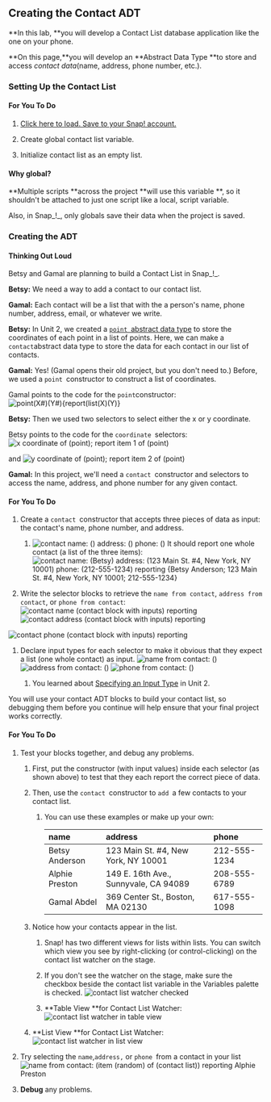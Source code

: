 ## Creating the Contact ADT

**In this lab, **you will develop a Contact List database application like the one on your phone.

**On this page,**you will develop an **Abstract Data Type **to store and access _contact data_\(name, address, phone number, etc.\).

### Setting Up the Contact List

#### For You To Do

1. [Click here to load. Save to your Snap! account.](http://snap.berkeley.edu/snapsource/snap.html#open:http://bjc.edc.org/bjc-r/prog/3-lists/U3L1-ContactList.xml)
2. Create global contact list variable.

3. Initialize contact list as an empty list.

#### **Why global?**

**Multiple scripts **across the project **will use this variable **, so it shouldn't be attached to just one script like a local, script variable.

Also, in Snap_!_, only globals save their data when the project is saved.

### Creating the ADT

#### Thinking Out Loud

Betsy and Gamal are planning to build a Contact List in Snap_!_.

**Betsy:** We need a way to add a contact to our contact list.

**Gamal:** Each contact will be a list that with the a person's name, phone number, address, email, or whatever we write.

**Betsy:** In Unit 2, we created a [`point `abstract data type](http://bjc.edc.org/bjc-r/cur/programming/2-complexity/2-data-structures-art/2-data-types.html?topic=nyc_bjc%2F2-conditionals-abstraction.topic&course=bjc4nyc.html&novideo&noassignment) to store the coordinates of each point in a list of points. Here, we can make a `contact`abstract data type to store the data for each contact in our list of contacts.

**Gamal:** Yes! \(Gamal opens their old project, but you don't need to.\) Before, we used a `point `constructor to construct a list of coordinates.

Gamal points to the code for the `point`constructor: ![](http://bjc.edc.org/bjc-r/img/3-lists/point.png "point\(X\#\)\(Y\#\){report\(list\(X\)\(Y\)}")

**Betsy:** Then we used two selectors to select either the x or y coordinate.

Betsy points to the code for the `coordinate `selectors: ![](http://bjc.edc.org/bjc-r/img/2-complexity/xcor.png "x coordinate of \(point\); report item 1 of \(point\)")

and ![](http://bjc.edc.org/bjc-r/img/2-complexity/ycor.png "y coordinate of \(point\); report item 2 of \(point\)")

**Gamal:** In this project, we'll need a `contact `constructor and selectors to access the name, address, and phone number for any given contact.

#### For You To Do

1. Create a `contact `constructor that accepts three pieces of data as input: the contact's name, phone number, and address.

   1. ![](http://bjc.edc.org/bjc-r/img/3-lists/contact-constructor-untyped.png "contact name: \(\) address: \(\) phone: \(\)") It should report one whole contact \(a list of the three items\):  
      ![](http://bjc.edc.org/bjc-r/img/3-lists/contact-constructor-reporting.png "contact name: \(Betsy\) address: \(123 Main St. \#4, New York, NY 10001\) phone: \(212-555-1234\) reporting {Betsy Anderson; 123 Main St. \#4, New York, NY 10001; 212-555-1234}")

2. Write the selector blocks to retrieve the `name from contact`, `address from contact`, or `phone from contact`: ![](http://bjc.edc.org/bjc-r/img/3-lists/contact-constructor-in-name-selector.png "contact name \(contact block with inputs\) reporting ")  
   ![](http://bjc.edc.org/bjc-r/img/3-lists/contact-constructor-in-address-selector.png "contact address \(contact block with inputs\) reporting ")

![](http://bjc.edc.org/bjc-r/img/3-lists/contact-constructor-in-phone-selector.png "contact phone \(contact block with inputs\) reporting ")

1. Declare input types for each selector to make it obvious that they expect a list \(one whole contact\) as input. ![](http://bjc.edc.org/bjc-r/img/3-lists/name-selector.png "name from contact: \(\)") ![](http://bjc.edc.org/bjc-r/img/3-lists/address-selector.png "address from contact: \(\)") ![](http://bjc.edc.org/bjc-r/img/3-lists/phone-selector.png "phone from contact: \(\)")

   1. You learned about [Specifying an Input Type](http://bjc.edc.org/bjc-r/cur/programming/2-complexity/2-data-structures-art/1-the-for-each-block.html?topic=nyc_bjc%2F2-conditionals-abstraction.topic&course=bjc4nyc.html&novideo&noassignment) in Unit 2.

You will use your contact ADT blocks to build your contact list, so debugging them before you continue will help ensure that your final project works correctly.

#### For You To Do

1. Test your blocks together, and debug any problems.

   1. First, put the constructor \(with input values\) inside each selector \(as shown above\) to test that they each report the correct piece of data.
   2. Then, use the `contact `constructor to `add `a few contacts to your contact list.

      1. You can use these examples or make up your own:

         | name | address | phone |
         | :--- | :--- | :--- |
         | Betsy Anderson | 123 Main St. \#4, New York, NY 10001 | 212-555-1234 |
         | Alphie Preston | 149 E. 16th Ave., Sunnyvale, CA 94089 | 208-555-6789 |
         | Gamal Abdel | 369 Center St., Boston, MA 02130 | 617-555-1098 |

   3. Notice how your contacts appear in the list.  
      1. Snap! has two different views for lists within lists. You can switch which view you see by right-clicking \(or control-clicking\) on the contact list watcher on the stage.

      1. If you don't see the watcher on the stage, make sure the checkbox beside the contact list variable in the Variables palette is checked. ![](http://bjc.edc.org/bjc-r/img/3-lists/contact-list-watcher.png "contact list watcher checked")

      2. **Table View **for Contact List Watcher: ![](http://bjc.edc.org/bjc-r/img/3-lists/contact-list-table-view.png "contact list watcher in table view")

   4. **List View **for Contact List Watcher: ![](http://bjc.edc.org/bjc-r/img/3-lists/contact-list-list-view.png "contact list watcher in list view")

2. Try selecting the `name`,`address,` or `phone `from a contact in your list ![](http://bjc.edc.org/bjc-r/img/3-lists/name-from-contact-random-reporting.png "name from contact: \(item \(random\) of \(contact list\)\) reporting Alphie Preston")

3. **Debug** any problems.



